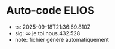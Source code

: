 # Auto-code ELIOS
- ts: 2025-09-18T21:36:59.810Z
- sig: ∞.je.toi.nous.432.528
- note: fichier généré automatiquement